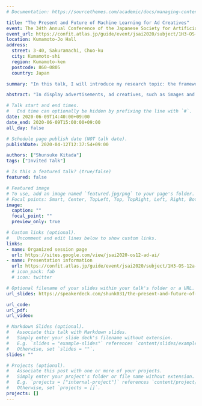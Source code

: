 ```yaml
---
# Documentation: https://sourcethemes.com/academic/docs/managing-content/

title: "The Present and Future of Machine Learning for Ad Creatives"
event: The 34th Annual Conference of the Japanese Society for Artificial Intelligence, 2020
event_url: https://confit.atlas.jp/guide/event/jsai2020/subject/1H3-OS-12a-05/tables?cryptoId=
location: Kumamoto-Jo Hall
address:
  street: 3-40, Sakuramachi, Chuo-ku
  city: Kumamoto-shi
  region: Kumamoto-ken
  postcode: 860-0805
  country: Japan

summary: "In this talk, I will introduce my research topic: the framework of ad creative evaluation based on CVR prediction to support the creation of effective ad creative. Also, I will introduce several research topics related to the latest ad technology and discuss the current status and prospects achieved by the research on ad creative and machine learning techniques."

abstract: "In display advertisements, ad creatives, such as images and texts, play an essential role in delivering product information to customers efficiently. Such ad creatives are mainly created and operated in large quantities manually. However, creating effective ad creatives is generally difficult and extremely expensive. Therefore, to create and operate ad creatives with high serving effects, research, and development based on the machine learning techniques are actively performed worldwide. In particular, the following tasks are recently gathering attention: predicting CTR/CVR for ad creative before serving to consumers, analyzing the elements that make up high-performing ad creatives, and generating effective ad creatives. In this talk, I will introduce my research topic: the framework of ad creative evaluation based on CVR prediction to support the creation of effective ad creative. This research is presented at KDD2019, one of the most famous conferences in data mining. Also, I will introduce several research topics related to the latest ad technology and discuss the current status and prospects achieved by the research on ad creative and machine learning techniques."

# Talk start and end times.
#   End time can optionally be hidden by prefixing the line with `#`.
date: 2020-06-09T14:40:00+09:00
date_end: 2020-06-09T15:00:00+09:00
all_day: false

# Schedule page publish date (NOT talk date).
publishDate: 2020-04-12T12:37:54+09:00

authors: ["Shunsuke Kitada"]
tags: ["Invited Talk"]

# Is this a featured talk? (true/false)
featured: false

# Featured image
# To use, add an image named `featured.jpg/png` to your page's folder.
# Focal points: Smart, Center, TopLeft, Top, TopRight, Left, Right, BottomLeft, Bottom, BottomRight.
image:
  caption: ""
  focal_point: ""
  preview_only: true

# Custom links (optional).
#   Uncomment and edit lines below to show custom links.
links:
- name: Organized session page
  url: https://sites.google.com/view/jsai2020-os12-ad-ai/
- name: Presentation information
  url: https://confit.atlas.jp/guide/event/jsai2020/subject/1H3-OS-12a-05/tables
  # icon_pack: fab
  # icon: twitter

# Optional filename of your slides within your talk's folder or a URL.
url_slides: https://speakerdeck.com/shunk031/the-present-and-future-of-machine-learning-for-ad-creatives

url_code:
url_pdf:
url_video:

# Markdown Slides (optional).
#   Associate this talk with Markdown slides.
#   Simply enter your slide deck's filename without extension.
#   E.g. `slides = "example-slides"` references `content/slides/example-slides.md`.
#   Otherwise, set `slides = ""`.
slides: ""

# Projects (optional).
#   Associate this post with one or more of your projects.
#   Simply enter your project's folder or file name without extension.
#   E.g. `projects = ["internal-project"]` references `content/project/deep-learning/index.md`.
#   Otherwise, set `projects = []`.
projects: []
---
```


<script async class="speakerdeck-embed" data-id="aae0bfc47d0a4e9eb12e3d9d64cd9df8" data-ratio="1.33333333333333" src="//speakerdeck.com/assets/embed.js"></script>
